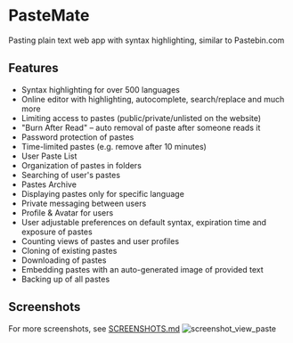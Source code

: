 # PasteMate

Pasting plain text web app with syntax highlighting, similar to Pastebin.com

## Features
- Syntax highlighting for over 500 languages
- Online editor with highlighting, autocomplete, search/replace and much more
- Limiting access to pastes (public/private/unlisted on the website)
- "Burn After Read" – auto removal of paste after someone reads it
- Password protection of pastes
- Time-limited pastes (e.g. remove after 10 minutes)
- User Paste List
- Organization of pastes in folders
- Searching of user's pastes
- Pastes Archive
- Displaying pastes only for specific language
- Private messaging between users
- Profile & Avatar for users
- User adjustable preferences on default syntax, expiration time and exposure of pastes
- Counting views of pastes and user profiles
- Cloning of existing pastes
- Downloading of pastes
- Embedding pastes with an auto-generated image of provided text
- Backing up of all pastes

## Screenshots
For more screenshots, see [SCREENSHOTS.md](SCREENSHOTS.md)
![screenshot_view_paste](https://user-images.githubusercontent.com/53559764/177049349-1dbc4309-d25e-4d46-902e-c129ff860a3f.png)
